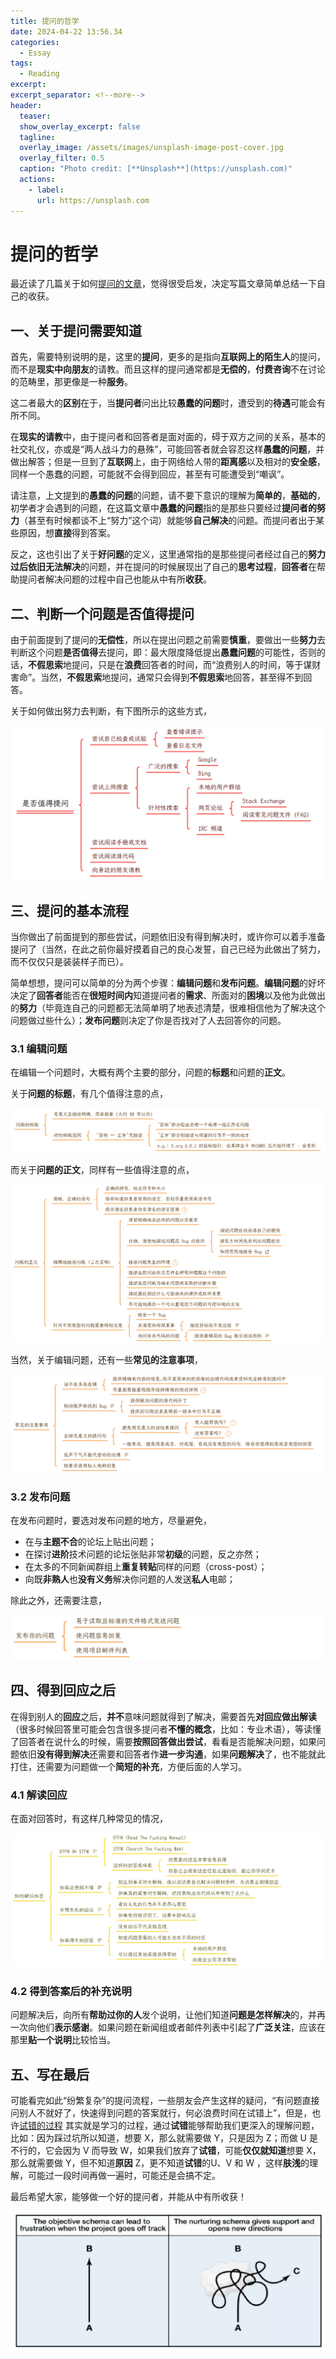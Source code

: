 ```yaml
---
title: 提问的哲学
date: 2024-04-22 13:56.34
categories:
  - Essay
tags:
  - Reading
excerpt: 
excerpt_separator: <!--more-->
header:
  teaser: 
  show_overlay_excerpt: false
  tagline: 
  overlay_image: /assets/images/unsplash-image-post-cover.jpg
  overlay_filter: 0.5
  caption: "Photo credit: [**Unsplash**](https://unsplash.com)"
  actions:
    - label: 
      url: https://unsplash.com
---
```

# 提问的哲学
<!-- 摘要内容（首页显示） -->
最近读了几篇关于如何[提问的文章](https://github.com/ryanhanwu/How-To-Ask-Questions-The-Smart-Way/tree/main "How To Ask Questions The Smart Way")，觉得很受启发，决定写篇文章简单总结一下自己的收获。
<!--more-->
<!-- 正文内容 -->

## 一、关于提问需要知道

首先，需要特别说明的是，这里的**提问**，更多的是指向**互联网上的陌生人**的提问，而不是**现实中向朋友**的请教。而且这样的提问通常都是**无偿的**，**付费咨询**不在讨论的范畴里，那更像是一种**服务**。

这二者最大的**区别**在于，当**提问者**问出比较**愚蠢的问题**时，遭受到的**待遇**可能会有所不同。

在**现实的请教**中，由于提问者和回答者是面对面的，碍于双方之间的关系，基本的社交礼仪，亦或是“两人战斗力的悬殊”，可能回答者就会容忍这样**愚蠢的问题**，并做出解答；但是一旦到了**互联网**上，由于网络给人带的**距离感**以及相对的**安全感**，同样一个愚蠢的问题，可能就不会得到回应，甚至有可能遭受到“嘲讽”。

请注意，上文提到的**愚蠢的问题**的问题，请不要下意识的理解为**简单的**，**基础的**，初学者才会遇到的问题，在这篇文章中**愚蠢的问题**指的是那些只要经过**提问者的努力**（甚至有时候都谈不上“努力”这个词）就能够**自己解决**的问题。而提问者出于某些原因，想**直接**得到答案。

反之，这也引出了关于**好问题**的定义，这里通常指的是那些提问者经过自己的**努力过后依旧无法解决**的问题，并在提问的时候展现出了自己的**思考过程**，**回答者**在帮助提问者解决问题的过程中自己也能从中有所**收获**。

## 二、判断一个问题是否值得提问

由于前面提到了提问的**无偿性**，所以在提出问题之前需要**慎重**，要做出一些**努力**去判断这个问题**是否值得**去提问，即：最大限度降低提出**愚蠢问题**的可能性，否则的话，**不假思索**地提问，只是在**浪费**回答者的时间，而“浪费别人的时间，等于谋财害命”。当然，**不假思索**地提问，通常只会得到**不假思索**地回答，甚至得不到回答。

关于如何做出努力去判断，有下图所示的这些方式，

![判断是否值得提问的方式](https://raw.githubusercontent.com/Borne912/BlogDataBase/master/%E5%88%A4%E6%96%AD%E6%98%AF%E5%90%A6%E5%80%BC%E5%BE%97%E6%8F%90%E9%97%AE%E7%9A%84%E6%96%B9%E5%BC%8F.png)



## 三、提问的基本流程

当你做出了前面提到的那些尝试，问题依旧没有得到解决时，或许你可以着手准备提问了（当然，在此之前你最好摸着自己的良心发誓，自己已经为此做出了努力，而不仅仅只是装装样子而已）。

简单想想，提问可以简单的分为两个步骤：**编辑问题**和**发布问题**。**编辑问题**的好坏决定了**回答者**能否在**很短时间内**知道提问者的**需求**、所面对的**困境**以及他为此做出的**努力**（毕竟连自己的问题都无法简单明了地表述清楚，很难相信他为了解决这个问题做过些什么）；**发布问题**则决定了你是否找对了人去回答你的问题。

### 3.1 编辑问题

在编辑一个问题时，大概有两个主要的部分，问题的**标题**和问题的**正文**。

关于**问题的标题**，有几个值得注意的点，

![问题的标题](https://raw.githubusercontent.com/Borne912/BlogDataBase/master/image-20240422100640837.png)

而关于**问题的正文**，同样有一些值得注意的点，

![问题的正文](https://raw.githubusercontent.com/Borne912/BlogDataBase/master/image-20240422100803883.png)

当然，关于编辑问题，还有一些**常见的注意事项**，

![编辑问题过程中的注意事项](https://raw.githubusercontent.com/Borne912/BlogDataBase/master/image-20240422100925880.png)

### 3.2 发布问题

在发布问题时，要选对发布问题的地方，尽量避免，

- 在与**主题不合**的论坛上贴出问题；
- 在探讨**进阶**技术问题的论坛张贴非常**初级**的问题，反之亦然；
- 在太多的不同新闻群组上**重复转贴**同样的问题（cross-post）；
- 向既**非熟人**也**没有义务**解决你问题的人发送**私人**电邮；

除此之外，还需要注意，

![发布问题时需要注意](https://raw.githubusercontent.com/Borne912/BlogDataBase/master/image-20240422101739476.png)

## 四、得到回应之后

在得到别人的**回应**之后，**并不**意味问题就得到了解决，需要首先**对回应做出解读**（很多时候回答里可能会包含很多提问者**不懂的概念**，比如：专业术语），等读懂了回答者在说什么的时候，需要**按照回答做出尝试**，看看是否能解决问题，如果问题依旧**没有得到解决**还需要和回答者作**进一步沟通**，如果**问题解决**了，也不能就此打住，还需要为问题做一个**简短的补充**，方便后面的人学习。

### 4.1 解读回应

在面对回答时，有这样几种常见的情况，

![如何解读回答](https://raw.githubusercontent.com/Borne912/BlogDataBase/master/image-20240422103906683.png)

### 4.2 得到答案后的补充说明

问题解决后，向所有**帮助过你的人**发个说明，让他们知道**问题是怎样解决**的，并再一次向他们**表示感谢**。如果问题在新闻组或者邮件列表中引起了**广泛关注**，应该在那里**贴一个说明**比较恰当。



## 五、写在最后

可能看完如此“纷繁复杂”的提问流程，一些朋友会产生这样的疑问，“有问题直接问别人不就好了，快速得到问题的答案就行，何必浪费时间在试错上”，但是，也许[试错的过程](https://ysyx.oscc.cc/ "一生一芯") 其实就是学习的过程，通过**试错**能够帮助我们更深入的理解问题，比如：因为踩过坑所以知道，想要 X，那么就需要做 Y，只是因为 Z；而做 U 是不行的，它会因为 V 而导致 W，如果我们放弃了**试错**，可能**仅仅就知道**想要 X，那么就需要做 Y，但不知道**原因** Z，更不知道**试错**的U、V 和 W ，这样**肤浅**的理解，可能过一段时间再做一遍时，可能还是会搞不定。

最后希望大家，能够做一个好的提问者，并能从中有所收获！

![The Objective and Nurturing Schemas of Research](https://raw.githubusercontent.com/Borne912/BlogDataBase/master/image-20240422105330910.png)